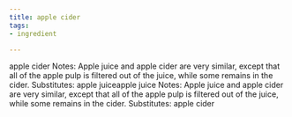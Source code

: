 ```yaml
---
title: apple cider
tags:
- ingredient

---
```

apple cider Notes: Apple juice and apple cider are very similar, except that all of the apple pulp is filtered out of the juice, while some remains in the cider. Substitutes: apple juiceapple juice Notes: Apple juice and apple cider are very similar, except that all of the apple pulp is filtered out of the juice, while some remains in the cider. Substitutes: apple cider
